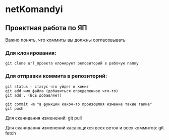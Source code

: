 # netKomandyi
## Проектная работа по ЯП
Важно понять, что коммиты вы должны согласовывать

### Для клонирования:
```
git clone url_проекта клонирует репозиторий в рабочую папку
```

### Для отправки коммита в репозиторий:
```
git status - статус что уйдет в комит
git add имя_файла (добавиться определенное что-то)
git add . (ВСЕ добавляет)

git commit -m "в функции каком-то произошлия измение такие такие"
git push
```
Для скачивания изменений:
git pull

Для скачивания изменений касающихся всех веток и всех коммитов:
git fetch

<!-- merge request -->
